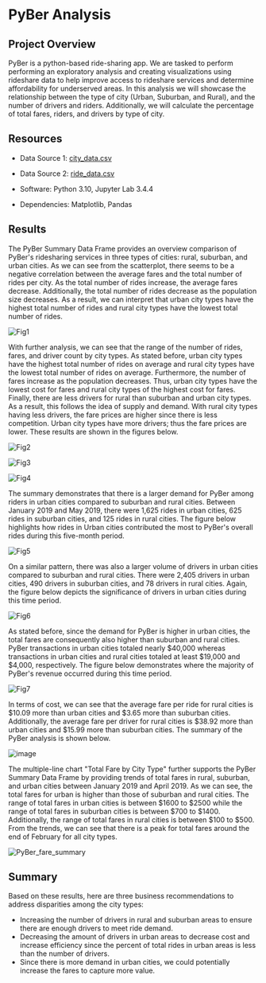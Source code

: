 # PyBer Analysis

## Project Overview

PyBer is a python-based ride-sharing app. We are tasked to perform performing an exploratory analysis and creating visualizations using rideshare data to help improve access to rideshare services and determine affordability for underserved areas. In this analysis we will showcase the relationship between the type of city (Urban, Suburban, and Rural), and the number of drivers and riders. Additionally, we will calculate the percentage of total fares, riders, and drivers by type of city. 

## Resources

+ Data Source 1: [city_data.csv](https://github.com/dosanity/PyBer_Analysis/files/9334216/city_data.csv)

+ Data Source 2: [ride_data.csv](https://github.com/dosanity/PyBer_Analysis/files/9334217/ride_data.csv)

+ Software: Python 3.10, Jupyter Lab 3.4.4

+ Dependencies: Matplotlib, Pandas

## Results

The PyBer Summary Data Frame provides an overview comparison of PyBer's ridesharing services in three types of cities: rural, suburban, and urban cities. As we can see from the scatterplot, there seems to be a negative correlation between the average fares and the total number of rides per city. As the total number of rides increase, the average fares decrease. Additionally, the total number of rides decrease as the population size decreases. As a result, we can interpret that urban city types have the highest total number of rides and rural city types have the lowest total number of rides. 

![Fig1](https://user-images.githubusercontent.com/29410712/184557227-feb52048-a434-47c6-88e2-61048f7f059e.png)

With further analysis, we can see that the range of the number of rides, fares, and driver count by city types. As stated before, urban city types have the highest total number of rides on average and rural city types have the lowest total number of rides on average. Furthermore, the number of fares increase as the population decreases. Thus, urban city types have the lowest cost for fares and rural city types of the highest cost for fares. Finally, there are less drivers for rural than suburban and urban city types. As a result, this follows the idea of supply and demand. With rural city types having less drivers, the fare prices are higher since there is less competition. Urban city types have more drivers; thus the fare prices are lower. These results are shown in the figures below.

![Fig2](https://user-images.githubusercontent.com/29410712/184557455-661ba7bb-c7a9-471a-a939-9f4685c7b94b.png)

![Fig3](https://user-images.githubusercontent.com/29410712/184557517-e9c84bb8-1536-4f86-8f78-8cf45e6e927b.png)

![Fig4](https://user-images.githubusercontent.com/29410712/184557530-600b6235-b2ee-44d5-a468-8e5d2fff55bf.png)

The summary demonstrates that there is a larger demand for PyBer among riders in urban cities compared to suburban and rural cities. Between January 2019 and May 2019, there were 1,625 rides in urban cities, 625 rides in suburban cities, and 125 rides in rural cities. The figure below highlights how rides in Urban cities contributed the most to PyBer's overall rides during this five-month period.

![Fig5](https://user-images.githubusercontent.com/29410712/184557727-126f17d5-8a97-410b-b8f0-bd8e30e9b67f.png)

On a similar pattern, there was also a larger volume of drivers in urban cities compared to suburban and rural cities. There were 2,405 drivers in urban cities, 490 drivers in suburban cities, and 78 drivers in rural cities. Again, the figure below depicts the significance of drivers in urban cities during this time period.

![Fig6](https://user-images.githubusercontent.com/29410712/184557743-1219c275-d9db-42a0-ae43-7f195a2bcc19.png)

As stated before, since the demand for PyBer is higher in urban cities, the total fares are consequently also higher than suburban and rural cities. PyBer transactions in urban cities totaled nearly $40,000 whereas transactions in urban cities and rural cities totaled at least $19,000 and $4,000, respectively. The figure below demonstrates where the majority of PyBer's revenue occurred during this time period.

![Fig7](https://user-images.githubusercontent.com/29410712/184557767-f88fd1ed-f11c-4550-88c5-ce8bfa6683fe.png)

In terms of cost, we can see that the average fare per ride for rural cities is $10.09 more than urban cities and $3.65 more than suburban cities. Additionally, the average fare per driver for rural cities is $38.92 more than urban cities and $15.99 more than suburban cities. The summary of the PyBer analysis is shown below.

![image](https://user-images.githubusercontent.com/29410712/184557916-48667254-02a4-4116-a4a1-9b17efad946d.png)

The multiple-line chart "Total Fare by City Type" further supports the PyBer Summary Data Frame by providing trends of total fares in rural, suburban, and urban cities between January 2019 and April 2019. As we can see, the total fares for urban is higher than those of suburban and rural cities. The range of total fares in urban cities is between $1600 to $2500 while the range of total fares in suburban cities is between $700 to $1400. Additionally, the range of total fares in rural cities is between $100 to $500. From the trends, we can see that there is a peak for total fares around the end of February for all city types. 

![PyBer_fare_summary](https://user-images.githubusercontent.com/29410712/184557886-086327d9-c17f-4cd2-bea4-335167630c77.png)

## Summary

Based on these results, here are three business recommendations to address disparities among the city types:

+ Increasing the number of drivers in rural and suburban areas to ensure there are enough drivers to meet ride demand. 
+ Decreasing the amount of drivers in urban areas to decrease cost and increase efficiency since the percent of total rides in urban areas is less than the number of drivers. 
+ Since there is more demand in urban cities, we could potentially increase the fares to capture more value.
